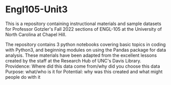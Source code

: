 # Engl105-Unit3
This is a repository containing instructional materials and sample datasets for Professor Gotzler's Fall 2022 sections of ENGL-105 at the University of North Carolina at Chapel Hill.

The repository contains 3 python notebooks covering basic topics in coding with Python3, and beginning modules on using the Pandas package for data analysis. 
These materials have been adapted from the excellent lessons created by the staff at the Research Hub of UNC's Davis Library. 
Providence: Where did this data come from/why did you choose this data
Purpose: what/who is it for
Potential: why was this created and what might people do with it
